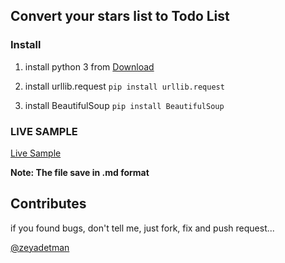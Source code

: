 ## Convert your stars list to Todo List

### Install

1. install python 3 from [Download](https://www.python.org/downloads/)

1. install urllib.request  ``` pip install urllib.request ```

1. install BeautifulSoup  ``` pip install BeautifulSoup ```

### LIVE SAMPLE
[Live Sample](https://github.com/zeyadetman/Stars-WatchedList/blob/master/Sample.md)

__Note: The file save in .md format__

## Contributes
  if you found bugs, don't tell me, just fork, fix and push request...

[@zeyadetman](https://twitter.com/zeyadetman)
